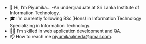 - 👋 Hi, I’m Piyumika...
-An undergraduate at Sri Lanka Institute of Information Technology.
- 🎓 I’m currently following BSc (Hons) in Information Technology Specializing in Information Technology.
- 👩‍💻 I’m skilled in web application development and QA.
- 📫  How to reach me piyumikaalmeda@gmail.com.

<!---
PIYUMI99/PIYUMI99 is a ✨ special ✨ repository because its `README.md` (this file) appears on your GitHub profile.
You can click the Preview link to take a look at your changes.
--->
